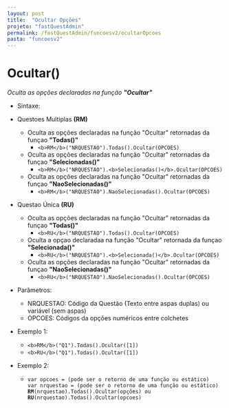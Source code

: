 ```yaml
---
layout: post
title:  "Ocultar Opções"
projeto: "fastQuestAdmin"
permalink: /fastQuestAdmin/funcoesv2/ocultarOpcoes
pasta: "funcoesv2"
---
```


# Ocultar()
*Oculta as opções declaradas na função **"Ocultar"***

- Sintaxe:
- Questoes Multiplas **(RM)**
  - Oculta as opções declaradas na função "Ocultar" retornadas da funçao **"Todas()"**
    - `<b>RM</b>("NRQUESTAO").Todas().Ocultar(OPCOES)`
  - Oculta as opções declaradas na função "Ocultar" retornadas da funçao **"Selecionadas()"**
    - `<b>RM</b>("NRQUESTAO").<b>Selecionadas()</b>.Ocultar(OPCOES)`
  - Oculta as opções declaradas na função "Ocultar" retornadas da funçao **"NaoSelecionadas()"**
    - `<b>RM</b>("NRQUESTAO").NaoSelecionadas().Ocultar(OPCOES)`
- Questao Única **(RU)**
    - Oculta as opções declaradas na função "Ocultar" retornadas da funçao **"Todas()"**
      - `<b>RU</b>("NRQUESTAO").Todas().Ocultar(OPCOES)`
    - Oculta a opçao declaradaa na função "Ocultar" retornada da funçao **"Selecionada()"**
      - `<b>RU</b>("NRQUESTAO").<b>Selecionada()</b>.Ocultar(OPCOES)`
    - Oculta as opções declaradas na função "Ocultar" retornadas da funçao **"NaoSelecionadas()"**
      - `<b>RU</b>("NRQUESTAO").NaoSelecionadas().Ocultar(OPCOES)`
  
- Parâmetros:
  - NRQUESTAO: Código da Questão (Texto entre aspas duplas) ou variável (sem aspas)
  - OPCOES: Códigos da opções numéricos entre colchetes
- Exemplo 1:
  - `<b>RM</b>("Q1").Todas().Ocultar([1])`
  - `<b>RU</b>("Q1").Todas().Ocultar([1])`
- Exemplo 2:
    - <pre>
      <code>var opcoes = (pode ser o retorno de uma função ou estático)
      var nrquestao = (pode ser o retorno de uma função ou estático)
      <b>RM</b>(nrquestao).Todas().Ocultar(opções) ou <b>RU</b>(nrquestao).Todas().Ocultar(opcoes)</code>
      </pre>
